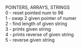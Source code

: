 POINTERS, ARRAYS, STRINGS <br />
0 - reset pointed num to 98 <br />
1 - swap 2 given pointer of numer <br />
2 - find length of given string <br />
3 - prints given string <br />
4 - prints reverse of given string <br />
5 - reverse given string <br />
